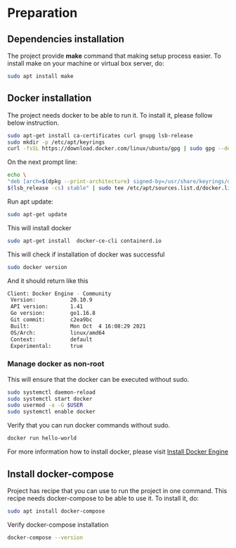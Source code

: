 # Preparation

## Dependencies installation

The project provide **make** command that making setup process easier.
To install make on your machine or virtual box server, do:

```bash
sudo apt install make
```

## Docker installation

The project needs docker to be able to run it. To install it, please follow below instruction.

```bash
sudo apt-get install ca-certificates curl gnupg lsb-release
sudo mkdir -p /etc/apt/keyrings
curl -fsSL https://download.docker.com/linux/ubuntu/gpg | sudo gpg --dearmor -o /usr/share/keyrings/docker-archive-keyring.gpg     
```

On the next prompt line:

```bash
echo \
"deb [arch=$(dpkg --print-architecture) signed-by=/usr/share/keyrings/docker-archive-keyring.gpg]https:download.docker.com/linux/ubuntu \
$(lsb_release -cs) stable" | sudo tee /etc/apt/sources.list.d/docker.list > /dev/null
```

Run apt update:

```bash
sudo apt-get update
```

This will install docker

```bash
sudo apt-get install  docker-ce-cli containerd.io
```

This will check if installation of docker was successful

```bash
sudo docker version
```

And it should return like this

```bash
Client: Docker Engine - Community
 Version:           20.10.9
 API version:       1.41
 Go version:        go1.16.8
 Git commit:        c2ea9bc
 Built:             Mon Oct  4 16:08:29 2021
 OS/Arch:           linux/amd64
 Context:           default
 Experimental:      true

```

### Manage docker as non-root

This will ensure that the docker can be executed without sudo.

```bash
sudo systemctl daemon-reload
sudo systemctl start docker
sudo usermod -a -G $USER
sudo systemctl enable docker
```

Verify that you can run docker commands without sudo.

```bash
docker run hello-world
```

For more information how to install docker, please visit [Install Docker Engine](https://docs.docker.com/engine/install/)

## Install docker-compose

Project has recipe that you can use to run the project in one command.
This recipe needs docker-compose to be able to use it.
To install it, do:

```bash
sudo apt install docker-compose
```

Verify docker-compose installation

```bash
docker-compose --version
```
